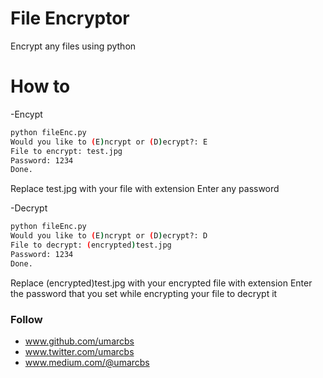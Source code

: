 # File Encryptor 
Encrypt any files using python


# How to 
-Encypt
```sh
python fileEnc.py
Would you like to (E)ncrypt or (D)ecrypt?: E
File to encrypt: test.jpg
Password: 1234
Done.
```
Replace test.jpg with your file with extension
Enter any password



-Decrypt
```sh
python fileEnc.py
Would you like to (E)ncrypt or (D)ecrypt?: D
File to decrypt: (encrypted)test.jpg
Password: 1234
Done.
```

Replace (encrypted)test.jpg with your encrypted file with extension
Enter the password that you set while encrypting your file to decrypt it

### Follow
- www.github.com/umarcbs
- www.twitter.com/umarcbs
- www.medium.com/@umarcbs

